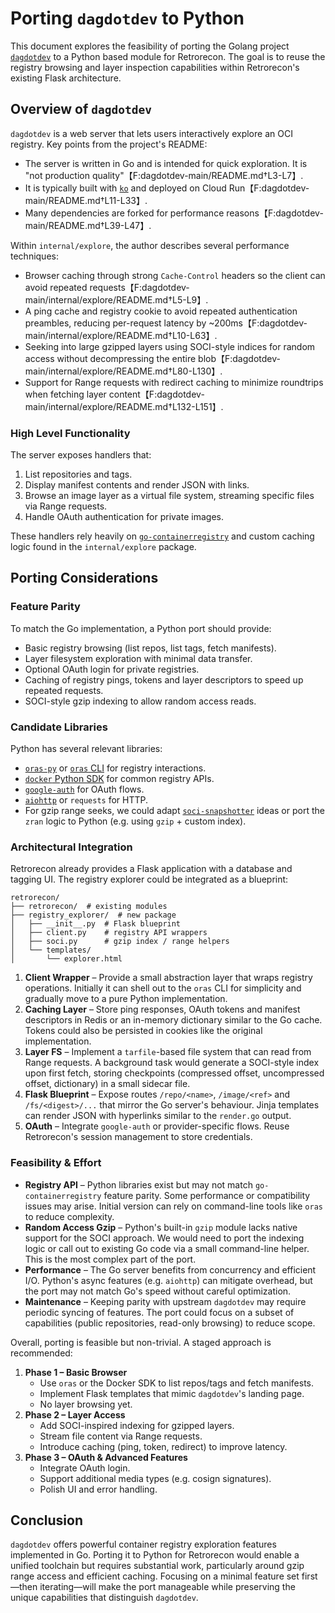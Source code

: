 # Porting `dagdotdev` to Python

This document explores the feasibility of porting the Golang project [`dagdotdev`](https://github.com/jonjohnsonjr/dagdotdev) to a Python based module for Retrorecon. The goal is to reuse the registry browsing and layer inspection capabilities within Retrorecon's existing Flask architecture.

## Overview of `dagdotdev`

`dagdotdev` is a web server that lets users interactively explore an OCI registry. Key points from the project's README:

- The server is written in Go and is intended for quick exploration. It is "not production quality"【F:dagdotdev-main/README.md†L3-L7】.
- It is typically built with [`ko`](https://github.com/ko-build/ko) and deployed on Cloud Run【F:dagdotdev-main/README.md†L11-L33】.
- Many dependencies are forked for performance reasons【F:dagdotdev-main/README.md†L39-L47】.

Within `internal/explore`, the author describes several performance techniques:

- Browser caching through strong `Cache-Control` headers so the client can avoid repeated requests【F:dagdotdev-main/internal/explore/README.md†L5-L9】.
- A ping cache and registry cookie to avoid repeated authentication preambles, reducing per-request latency by ~200ms【F:dagdotdev-main/internal/explore/README.md†L10-L63】.
- Seeking into large gzipped layers using SOCI-style indices for random access without decompressing the entire blob【F:dagdotdev-main/internal/explore/README.md†L80-L130】.
- Support for Range requests with redirect caching to minimize roundtrips when fetching layer content【F:dagdotdev-main/internal/explore/README.md†L132-L151】.

### High Level Functionality

The server exposes handlers that:

1. List repositories and tags.
2. Display manifest contents and render JSON with links.
3. Browse an image layer as a virtual file system, streaming specific files via Range requests.
4. Handle OAuth authentication for private images.

These handlers rely heavily on [`go-containerregistry`](https://github.com/google/go-containerregistry) and custom caching logic found in the `internal/explore` package.

## Porting Considerations

### Feature Parity

To match the Go implementation, a Python port should provide:

- Basic registry browsing (list repos, list tags, fetch manifests).
- Layer filesystem exploration with minimal data transfer.
- Optional OAuth login for private registries.
- Caching of registry pings, tokens and layer descriptors to speed up repeated requests.
- SOCI-style gzip indexing to allow random access reads.

### Candidate Libraries

Python has several relevant libraries:

- [`oras-py`](https://github.com/oras-project/oras-py) or [`oras` CLI](https://oras.land/) for registry interactions.
- [`docker` Python SDK](https://docker-py.readthedocs.io/en/stable/) for common registry APIs.
- [`google-auth`](https://google-auth.readthedocs.io/en/latest/) for OAuth flows.
- [`aiohttp`](https://docs.aiohttp.org/) or `requests` for HTTP.
- For gzip range seeks, we could adapt [`soci-snapshotter`](https://github.com/awslabs/soci-snapshotter) ideas or port the `zran` logic to Python (e.g. using `gzip` + custom index).

### Architectural Integration

Retrorecon already provides a Flask application with a database and tagging UI. The registry explorer could be integrated as a blueprint:

```
retrorecon/
├── retrorecon/  # existing modules
├── registry_explorer/  # new package
│   ├── __init__.py  # Flask blueprint
│   ├── client.py    # registry API wrappers
│   ├── soci.py      # gzip index / range helpers
│   └── templates/
│       └── explorer.html
```

1. **Client Wrapper** – Provide a small abstraction layer that wraps registry operations. Initially it can shell out to the `oras` CLI for simplicity and gradually move to a pure Python implementation.
2. **Caching Layer** – Store ping responses, OAuth tokens and manifest descriptors in Redis or an in-memory dictionary similar to the Go cache. Tokens could also be persisted in cookies like the original implementation.
3. **Layer FS** – Implement a `tarfile`-based file system that can read from Range requests. A background task would generate a SOCI-style index upon first fetch, storing checkpoints (compressed offset, uncompressed offset, dictionary) in a small sidecar file.
4. **Flask Blueprint** – Expose routes `/repo/<name>`, `/image/<ref>` and `/fs/<digest>/...` that mirror the Go server's behaviour. Jinja templates can render JSON with hyperlinks similar to the `render.go` output.
5. **OAuth** – Integrate `google-auth` or provider-specific flows. Reuse Retrorecon's session management to store credentials.

### Feasibility & Effort

- **Registry API** – Python libraries exist but may not match `go-containerregistry` feature parity. Some performance or compatibility issues may arise. Initial version can rely on command-line tools like `oras` to reduce complexity.
- **Random Access Gzip** – Python's built-in `gzip` module lacks native support for the SOCI approach. We would need to port the indexing logic or call out to existing Go code via a small command-line helper. This is the most complex part of the port.
- **Performance** – The Go server benefits from concurrency and efficient I/O. Python's async features (e.g. `aiohttp`) can mitigate overhead, but the port may not match Go's speed without careful optimization.
- **Maintenance** – Keeping parity with upstream `dagdotdev` may require periodic syncing of features. The port could focus on a subset of capabilities (public repositories, read-only browsing) to reduce scope.

Overall, porting is feasible but non-trivial. A staged approach is recommended:

1. **Phase 1 – Basic Browser**
   - Use `oras` or the Docker SDK to list repos/tags and fetch manifests.
   - Implement Flask templates that mimic `dagdotdev`'s landing page.
   - No layer browsing yet.
2. **Phase 2 – Layer Access**
   - Add SOCI-inspired indexing for gzipped layers.
   - Stream file content via Range requests.
   - Introduce caching (ping, token, redirect) to improve latency.
3. **Phase 3 – OAuth & Advanced Features**
   - Integrate OAuth login.
   - Support additional media types (e.g. cosign signatures).
   - Polish UI and error handling.

## Conclusion

`dagdotdev` offers powerful container registry exploration features implemented in Go. Porting it to Python for Retrorecon would enable a unified toolchain but requires substantial work, particularly around gzip range access and efficient caching. Focusing on a minimal feature set first—then iterating—will make the port manageable while preserving the unique capabilities that distinguish `dagdotdev`.
